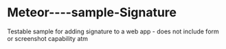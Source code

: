 # Meteor----sample-Signature


Testable sample for adding signature to a web app - does not include form or screenshot capability atm 
